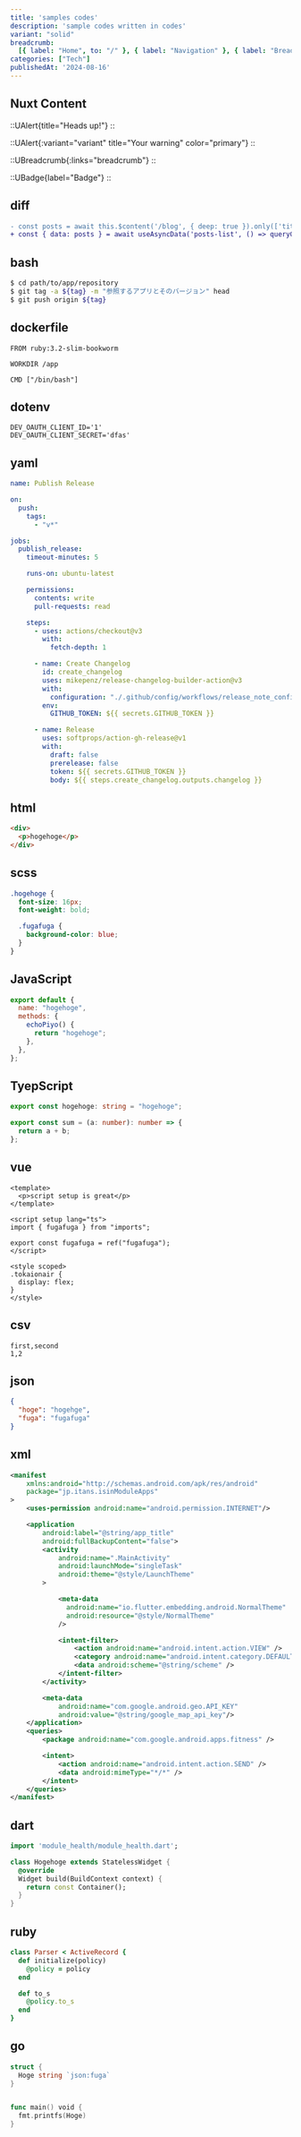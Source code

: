 ```yaml
---
title: 'samples codes'
description: 'sample codes written in codes'
variant: "solid"
breadcrumb:
  [{ label: "Home", to: "/" }, { label: "Navigation" }, { label: "Breadcrumb" }]
categories: ["Tech"]
publishedAt: '2024-08-16'
---
```


## Nuxt Content

::UAlert{title="Heads up!"}
::

::UAlert{:variant="variant" title="Your warning" color="primary"}
::

::UBreadcrumb{:links="breadcrumb"}
::

::UBadge{label="Badge"}
::

## diff

```diff [diff]
- const posts = await this.$content('/blog', { deep: true }).only(['title']).fetch()
+ const { data: posts } = await useAsyncData('posts-list', () => queryContent('/blog').only(['title']).find())
```

## bash

```bash [make_tag.bash]
$ cd path/to/app/repository
$ git tag -a ${tag} -m "参照するアプリとそのバージョン" head
$ git push origin ${tag}
```

## dockerfile

```docker [rails.Dockerfile]
FROM ruby:3.2-slim-bookworm

WORKDIR /app

CMD ["/bin/bash"]
```

## dotenv

```dotenv [.env]
DEV_OAUTH_CLIENT_ID='1'
DEV_OAUTH_CLIENT_SECRET='dfas'
```

## yaml

```yaml [.workflows/publish_release_note.yml]
name: Publish Release

on:
  push:
    tags:
      - "v*"

jobs:
  publish_release:
    timeout-minutes: 5

    runs-on: ubuntu-latest

    permissions:
      contents: write
      pull-requests: read

    steps:
      - uses: actions/checkout@v3
        with:
          fetch-depth: 1

      - name: Create Changelog
        id: create_changelog
        uses: mikepenz/release-changelog-builder-action@v3
        with:
          configuration: "./.github/config/workflows/release_note_configuration.json"
        env:
          GITHUB_TOKEN: ${{ secrets.GITHUB_TOKEN }}

      - name: Release
        uses: softprops/action-gh-release@v1
        with:
          draft: false
          prerelease: false
          token: ${{ secrets.GITHUB_TOKEN }}
          body: ${{ steps.create_changelog.outputs.changelog }}
```

## html

```html [index.html]
<div>
  <p>hogehoge</p>
</div>
```

## scss

```scss [test.scss]
.hogehoge {
  font-size: 16px;
  font-weight: bold;

  .fugafuga {
    background-color: blue;
  }
}
```

## JavaScript

```js [file.js]
export default {
  name: "hogehoge",
  methods: {
    echoPiyo() {
      return "hogehoge";
    },
  },
};
```

## TyepScript

```ts [file.ts]
export const hogehoge: string = "hogehoge";

export const sum = (a: number): number => {
  return a + b;
};
```

## vue

```vue [piyopiyo.vue]
<template>
  <p>script setup is great</p>
</template>

<script setup lang="ts">
import { fugafuga } from "imports";

export const fugafuga = ref("fugafuga");
</script>

<style scoped>
.tokaionair {
  display: flex;
}
</style>
```

## csv

```csv [hogehoge.csv]
first,second
1,2
```

## json

```json [example.json]
{
  "hoge": "hogehge",
  "fuga": "fugafuga"
}
```

## xml

```xml [AndroidManifest.xml]
<manifest
    xmlns:android="http://schemas.android.com/apk/res/android"
    package="jp.itans.isinModuleApps"
>
    <uses-permission android:name="android.permission.INTERNET"/>

    <application
        android:label="@string/app_title"
        android:fullBackupContent="false">
        <activity
            android:name=".MainActivity"
            android:launchMode="singleTask"
            android:theme="@style/LaunchTheme"
        >

            <meta-data
              android:name="io.flutter.embedding.android.NormalTheme"
              android:resource="@style/NormalTheme"
            />

            <intent-filter>
                <action android:name="android.intent.action.VIEW" />
                <category android:name="android.intent.category.DEFAULT" />
                <data android:scheme="@string/scheme" />
            </intent-filter>
        </activity>

        <meta-data
            android:name="com.google.android.geo.API_KEY"
            android:value="@string/google_map_api_key"/>
    </application>
    <queries>
        <package android:name="com.google.android.apps.fitness" />

        <intent>
            <action android:name="android.intent.action.SEND" />
            <data android:mimeType="*/*" />
        </intent>
    </queries>
</manifest>
```

## dart

```dart [StatelessWidget.dart]
import 'module_health/module_health.dart';

class Hogehoge extends StatelessWidget {
  @override
  Widget build(BuildContext context) {
    return const Container();
  }
}
```

## ruby

```ruby [parser.rb]
class Parser < ActiveRecord {
  def initialize(policy)
    @policy = policy
  end

  def to_s
    @policy.to_s
  end
}
```

## go

```go [example.go]
struct {
  Hoge string `json:fuga`
}


func main() void {
  fmt.printfs(Hoge)
}
```
